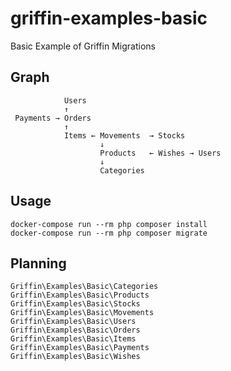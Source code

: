 # griffin-examples-basic

Basic Example of Griffin Migrations

## Graph

```
            Users
            ↑
 Payments → Orders
            ↑
            Items ← Movements  → Stocks
                    ↓
                    Products   ← Wishes → Users
                    ↓
                    Categories
```

## Usage

```
docker-compose run --rm php composer install
docker-compose run --rm php composer migrate
```

## Planning

```
Griffin\Examples\Basic\Categories
Griffin\Examples\Basic\Products
Griffin\Examples\Basic\Stocks
Griffin\Examples\Basic\Movements
Griffin\Examples\Basic\Users
Griffin\Examples\Basic\Orders
Griffin\Examples\Basic\Items
Griffin\Examples\Basic\Payments
Griffin\Examples\Basic\Wishes
```
